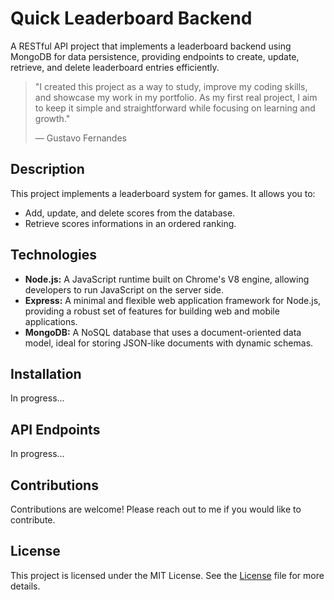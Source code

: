 # Quick Leaderboard Backend

A RESTful API project that implements a leaderboard backend using MongoDB for data persistence, providing endpoints to create, update, retrieve, and delete leaderboard entries efficiently.

> "I created this project as a way to study, improve my coding skills, and showcase my work in my portfolio. As my first real project, I aim to keep it simple and straightforward while focusing on learning and growth."
>
> — Gustavo Fernandes

## Description

This project implements a leaderboard system for games. It allows you to:

- Add, update, and delete scores from the database.
- Retrieve scores informations in an ordered ranking.

## Technologies

- **Node.js:** A JavaScript runtime built on Chrome's V8 engine, allowing developers to run JavaScript on the server side.
- **Express:** A minimal and flexible web application framework for Node.js, providing a robust set of features for building web and mobile applications.
- **MongoDB:** A NoSQL database that uses a document-oriented data model, ideal for storing JSON-like documents with dynamic schemas.

## Installation

In progress...

## API Endpoints

In progress...

## Contributions

Contributions are welcome! Please reach out to me if you would like to contribute.

## License

This project is licensed under the MIT License. See the [License](LICENSE) file for more details.